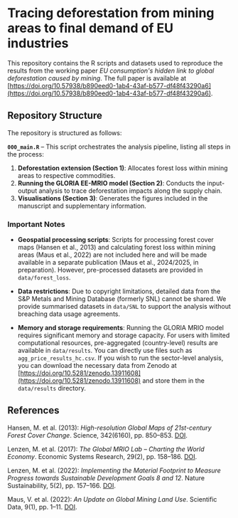 # Tracing deforestation from mining areas to final demand of EU industries

This repository contains the R scripts and datasets used to reproduce the results from the working paper *EU consumption's hidden link to global deforestation caused by mining*. The full paper is available at [https://doi.org/10.57938/b890eed0-1ab4-43af-b577-df48f43290a6](https://doi.org/10.57938/b890eed0-1ab4-43af-b577-df48f43290a6).

## Repository Structure

The repository is structured as follows:

**`000_main.R`** – This script orchestrates the analysis pipeline, listing all steps in the process:
1. **Deforestation extension (Section 1)**: Allocates forest loss within mining areas to respective commodities.
2. **Running the GLORIA EE-MRIO model (Section 2)**: Conducts the input-output analysis to trace deforestation impacts along the supply chain.
3. **Visualisations (Section 3)**: Generates the figures included in the manuscript and supplementary information.

### Important Notes
- **Geospatial processing scripts**: Scripts for processing forest cover maps (Hansen et al., 2013) and calculating forest loss within mining areas (Maus et al., 2022) are not included here and will be made available in a separate publication (Maus et al., 2024/2025, in preparation). However, pre-processed datasets are provided in `data/forest_loss`.
  
- **Data restrictions**: Due to copyright limitations, detailed data from the S&P Metals and Mining Database (formerly SNL) cannot be shared. We provide summarised datasets in `data/SNL` to support the analysis without breaching data usage agreements.

- **Memory and storage requirements**: Running the GLORIA MRIO model requires significant memory and storage capacity. For users with limited computational resources, pre-aggregated (country-level) results are available in `data/results`. You can directly use files such as `agg_price_results_hc.csv`. If you wish to run the sector-level analysis, you can download the necessary data from Zenodo at [https://doi.org/10.5281/zenodo.13911608](https://doi.org/10.5281/zenodo.13911608) and store them in the `data/results` directory.


## References

Hansen, M. et al. (2013): *High-resolution Global Maps of 21st-century Forest Cover Change*. Science, 342(6160), pp. 850–853. [DOI](https://doi.org/10.1126/science.1244693).

Lenzen, M. et al. (2017): *The Global MRIO Lab – Charting the World Economy*. Economic Systems Research, 29(2), pp. 158–186. [DOI](https://doi.org/10.1080/09535314.2017.1309112).

Lenzen, M. et al. (2022): *Implementing the Material Footprint to Measure Progress towards Sustainable Development Goals 8 and 12*. Nature Sustainability, 5(2), pp. 157–166. [DOI](https://doi.org/10.1038/s41893-021-00806-6).

Maus, V. et al. (2022): *An Update on Global Mining Land Use*. Scientific Data, 9(1), pp. 1–11. [DOI](https://doi.org/10.1038/s41597-022-01154-7).
